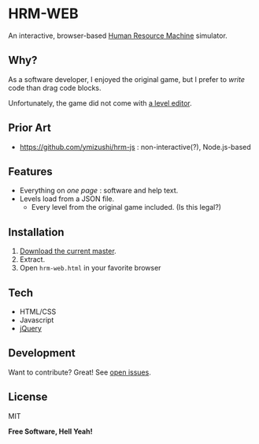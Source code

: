 # HRM-WEB
An interactive, browser-based [Human Resource Machine](https://tomorrowcorporation.com/humanresourcemachine) simulator.

## Why?
As a software developer, I enjoyed the original game, but I prefer to _write_ code than drag code blocks.

Unfortunately, the game did not come with [a level editor](https://steamcommunity.com/app/375820/discussions/0/351659808488235380/).

## Prior Art
- https://github.com/ymizushi/hrm-js : non-interactive(?), Node.js-based

## Features
- Everything on _one page_ : software and help text.
- Levels load from a JSON file.
  - Every level from the original game included. (Is this legal?)

## Installation
1) [Download the current master](https://github.com/placroix74/hrm-web/archive/refs/heads/master.zip).
1) Extract.
1) Open `hrm-web.html` in your favorite browser

## Tech
- HTML/CSS
- Javascript
- [jQuery](https://jquery.com/)

## Development
Want to contribute? Great! See [open issues](https://github.com/placroix74/hrm-web/issues).

## License

MIT

**Free Software, Hell Yeah!**
